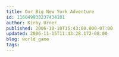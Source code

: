 ```yaml
---
title: Our Big New York Adventure
id: 116049938237434101
author: Kirby Urner
published: 2006-10-10T15:43:00.000-07:00
updated: 2006-11-15T11:43:28.172-08:00
blog: world_game
tags: 
---
```


